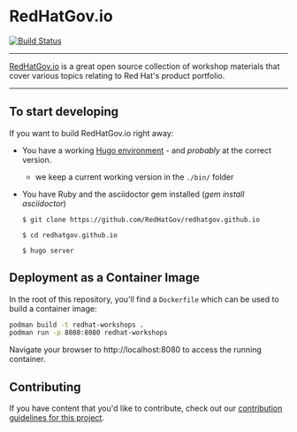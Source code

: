 # RedHatGov.io

[![Build Status](https://travis-ci.org/RedHatGov/redhatgov.github.io.svg?branch=docs)](https://travis-ci.org/RedHatGov/redhatgov.github.io)


----

[RedHatGov.io][redhatgov] is a great open source collection of workshop materials that
cover various topics relating to Red Hat's product portfolio.

----

## To start developing

If you want to build RedHatGov.io right away:

- You have a working [Hugo environment][hugo] - and *probably* at the correct version.
  - we keep a current working version in the `./bin/` folder
- You have Ruby and the asciidoctor gem installed (*gem install asciidoctor*)

    `$ git clone https://github.com/RedHatGov/redhatgov.github.io`

    `$ cd redhatgov.github.io`

    `$ hugo server`

## Deployment as a Container Image

In the root of this repository, you'll find a `Dockerfile` which can be used to build a container image:

```bash
podman build -t redhat-workshops .
podman run -p 8080:8080 redhat-workshops
```

Navigate your browser to http://localhost:8080 to access the running container.

## Contributing

If you have content that you'd like to contribute, check out our
[contribution guidelines for this project](CONTRIBUTING.md).

[redhatgov]: http://redhatgov.io/
[hugo]: https://gohugo.io/overview/introduction/
